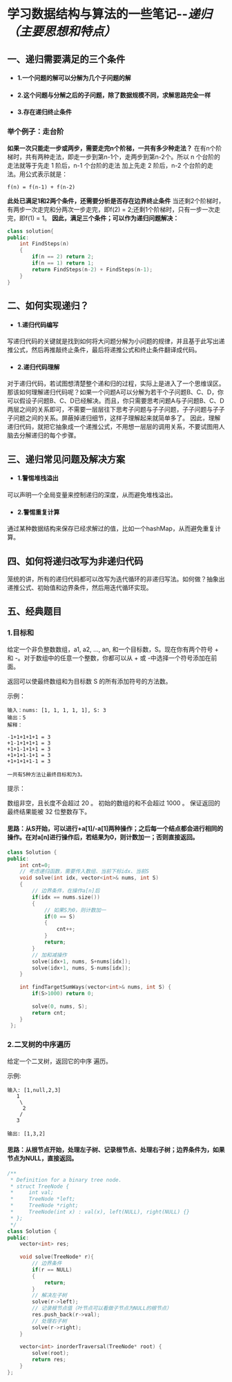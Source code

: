 # 学习数据结构与算法的一些笔记--*递归（主要思想和特点）*

## 一、递归需要满足的三个条件

* #### 1.一个问题的解可以分解为几个子问题的解
* #### 2.这个问题与分解之后的子问题，除了数据规模不同，求解思路完全一样
* #### 3.存在递归终止条件

### 举个例子：走台阶
**如果一次只能走一步或两步，需要走完n个阶梯，一共有多少种走法？**
在有n个阶梯时，共有两种走法，即走一步到第n-1个，走两步到第n-2个。所以 n 个台阶的走法就等于先走 1 阶后，n-1 个台阶的走法 加上先走 2 阶后，n-2 个台阶的走法。用公式表示就是：
```
f(n) = f(n-1) + f(n-2)
```
**此处已满足1和2两个条件，还需要分析是否存在边界终止条件**
当还剩2个阶梯时，有两步一次走完和分两次一步走完，即f(2) = 2;还剩1个阶梯时，只有一步一次走完，即f(1) = 1。
**因此，满足三个条件；可以作为递归问题解决：**
```cpp
class solution{
public:
    int FindSteps(n)
    {
        if(n == 2) return 2;
        if(n == 1) return 1;
        return FindSteps(n-2) + FindSteps(n-1);
    }
}
```
## 二、如何实现递归？

* #### 1.递归代码编写
写递归代码的关键就是找到如何将大问题分解为小问题的规律，并且基于此写出递推公式，然后再推敲终止条件，最后将递推公式和终止条件翻译成代码。
* #### 2.递归代码理解
对于递归代码，若试图想清楚整个递和归的过程，实际上是进入了一个思维误区。
那该如何理解递归代码呢？如果一个问题A可以分解为若干个子问题B、C、D，你可以假设子问题B、C、D已经解决。而且，你只需要思考问题A与子问题B、C、D两层之间的关系即可，不需要一层层往下思考子问题与子子问题，子子问题与子子子问题之间的关系。屏蔽掉递归细节，这样子理解起来就简单多了。
因此，理解递归代码，就把它抽象成一个递推公式，不用想一层层的调用关系，不要试图用人脑去分解递归的每个步骤。

## 三、递归常见问题及解决方案

* #### 1.警惕堆栈溢出
可以声明一个全局变量来控制递归的深度，从而避免堆栈溢出。
* #### 2.警惕重复计算
通过某种数据结构来保存已经求解过的值，比如一个hashMap，从而避免重复计算。

## 四、如何将递归改写为非递归代码

笼统的讲，所有的递归代码都可以改写为迭代循环的非递归写法。如何做？抽象出递推公式、初始值和边界条件，然后用迭代循环实现。

## 五、经典题目
### 1.目标和
给定一个非负整数数组，a1, a2, ..., an, 和一个目标数，S。现在你有两个符号 + 和 -。对于数组中的任意一个整数，你都可以从 + 或 -中选择一个符号添加在前面。

返回可以使最终数组和为目标数 S 的所有添加符号的方法数。

 

示例：
```
输入：nums: [1, 1, 1, 1, 1], S: 3
输出：5
解释：

-1+1+1+1+1 = 3
+1-1+1+1+1 = 3
+1+1-1+1+1 = 3
+1+1+1-1+1 = 3
+1+1+1+1-1 = 3

一共有5种方法让最终目标和为3。
```

提示：

数组非空，且长度不会超过 20 。
初始的数组的和不会超过 1000 。
保证返回的最终结果能被 32 位整数存下。

#### 思路：从S开始，可以进行+a[1]/-a[1]两种操作；之后每一个结点都会进行相同的操作。在对a[n]进行操作后，若结果为0，则计数加一；否则直接返回。
```cpp
class Solution {
public:
    int cnt=0;
    // 考虑递归函数，需要传入数组、当前下标idx、当前S
    void solve(int idx, vector<int>& nums, int S)
    {
        // 边界条件，在操作a[n]后
        if(idx == nums.size())
        {
            // 如果S为0，则计数加一
            if(0 == S)
            {
                cnt++;   
            }
            return;
        }
        // 加和减操作
        solve(idx+1, nums, S+nums[idx]);
        solve(idx+1, nums, S-nums[idx]);
    }
    
    int findTargetSumWays(vector<int>& nums, int S) {
        if(S>1000) return 0;
        
        solve(0, nums, S);        
        return cnt;
    }
 };
```
### 2.二叉树的中序遍历
给定一个二叉树，返回它的中序 遍历。

示例:
```
输入: [1,null,2,3]
   1
    \
     2
    /
   3

输出: [1,3,2]
```
#### 思路：从根节点开始，处理左子树、记录根节点、处理右子树；边界条件为，如果节点为NULL，直接返回。
```cpp
/**
 * Definition for a binary tree node.
 * struct TreeNode {
 *     int val;
 *     TreeNode *left;
 *     TreeNode *right;
 *     TreeNode(int x) : val(x), left(NULL), right(NULL) {}
 * };
 */
class Solution {
public:
    vector<int> res;
    
    void solve(TreeNode* r){
        // 边界条件
        if(r == NULL)
        {
            return;
        }
        // 解决左子树
        solve(r->left);
        // 记录根节点值（叶节点可以看做子节点为NULL的根节点）     
        res.push_back(r->val);
        // 处理右子树
        solve(r->right);
    }
    
    vector<int> inorderTraversal(TreeNode* root) {
        solve(root);
        return res;
    }
};
```